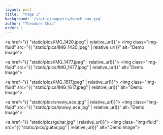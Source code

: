 ```yaml
---
layout: post
title:  "Page 1"
background: '/static/pagepics/beach_cam.jpg'
author: "Theodore Chiu"
order: 1
---
```


<a href="{{ "static/pics/IMG_1420.jpeg" | relative_url}}">
	<img class="img-fluid" src="{{ "static/pics/IMG_1420.jpeg" | relative_url}}" alt="Demo Image">
</a>

<a href="{{ "static/pics/IMG_1477.jpeg" | relative_url}}">
	<img class="img-fluid" src="{{ "static/pics/IMG_1477.jpeg" | relative_url}}" alt="Demo Image">
</a>

<a href="{{ "static/pics/IMG_1617.jpeg" | relative_url}}">
	<img class="img-fluid" src="{{ "static/pics/IMG_1617.jpeg" | relative_url}}" alt="Demo Image">
</a>

<a href="{{ "static/pics/snowy_ece.jpg" | relative_url}}">
	<img class="img-fluid" src="{{ "static/pics/snowy_ece.jpg" | relative_url}}" alt="Demo Image">
</a>

<a href="{{ "static/pics/guitar.jpg" | relative_url}}">
	<img class="img-fluid" src="{{ "static/pics/guitar.jpg" | relative_url}}" alt="Demo Image">
</a>


